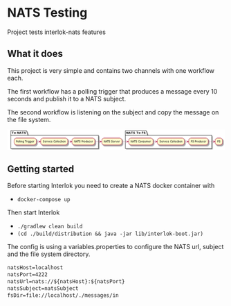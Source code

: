 # NATS Testing

Project tests interlok-nats features

## What it does

This project is very simple and contains two channels with one workflow each.

The first workflow has a polling trigger that produces a message every 10 seconds and publish it to a NATS subject.

The second workflow is listening on the subject and copy the message on the file system.

![NATS Diagram](/interlok-nats-diagram.png "NATS Diagram")

## Getting started

Before starting Interlok you need to create a NATS docker container with

* `docker-compose up`

Then start Interlok

* `./gradlew clean build`
* `(cd ./build/distribution && java -jar lib/interlok-boot.jar)`

The config is using a variables.properties to configure the NATS url, subject and the file system directory.

```
natsHost=localhost
natsPort=4222
natsUrl=nats://${natsHost}:${natsPort}
natsSubject=natsSubject
fsDir=file://localhost/./messages/in
```

